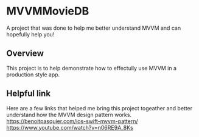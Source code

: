 # MVVMMovieDB
A project that was done to help me better understand MVVM and can hopefully help you!

## Overview 
This project is to help demonstrate how to effectully use MVVM in a production style app. 

## Helpful link
Here are a few links that helped me bring this project togeather and better understand how the MVVM design pattern works.
https://benoitpasquier.com/ios-swift-mvvm-pattern/
https://www.youtube.com/watch?v=n06RE9A_8Ks
